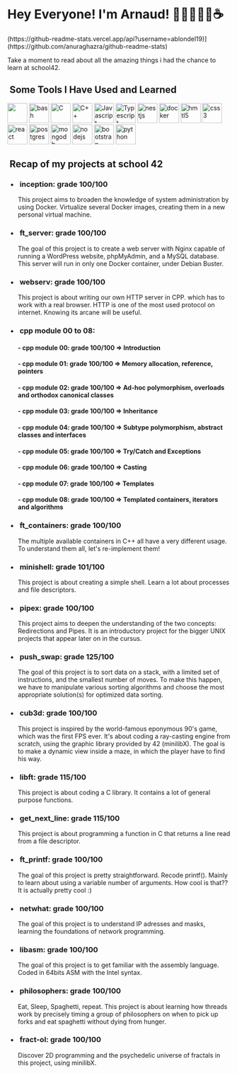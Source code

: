 <h1>Hey Everyone! I'm Arnaud! 👨🏻‍💻🇫🇷☕️</h1>
<div>(https://github-readme-stats.vercel.app/api?username=ablondel19)](https://github.com/anuraghazra/github-readme-stats)</div>
<p>Take a moment to read about all the amazing things i had the chance to learn at school42.</p>
<h2>&nbsp;Some Tools I Have Used and Learned</h2>
<p align="left">
<img src="https://cdn.jsdelivr.net/gh/devicons/devicon/icons/vscode/vscode-original-wordmark.svg" width="45" height="45"/>
<img src="https://cdn.jsdelivr.net/gh/devicons/devicon/icons/bash/bash-original.svg" alt="bash" width="45" height="45"/>
<img src="https://cdn.jsdelivr.net/gh/devicons/devicon/icons/c/c-original.svg" alt="C" width="45" height="45"/>
<img src="https://cdn.jsdelivr.net/gh/devicons/devicon/icons/cplusplus/cplusplus-original.svg" alt="C++" width="45" height="45"/>
<img src="https://cdn.jsdelivr.net/gh/devicons/devicon/icons/javascript/javascript-original.svg" alt="Javascript" width="45" height="45"/>
<img src="https://cdn.jsdelivr.net/gh/devicons/devicon/icons/typescript/typescript-original.svg" alt="Typescript" width="45" height="45"/>
<img src="https://cdn.jsdelivr.net/gh/devicons/devicon/icons/nestjs/nestjs-plain-wordmark.svg" alt="nestjs" width="45" height="45"/>
<img src="https://cdn.jsdelivr.net/gh/devicons/devicon/icons/docker/docker-original-wordmark.svg" alt="docker" width="45" height="45"/>
<img src="https://cdn.jsdelivr.net/gh/devicons/devicon/icons/html5/html5-plain-wordmark.svg" alt="hmtl5" width="45" height="45"/>
<img src="https://cdn.jsdelivr.net/gh/devicons/devicon/icons/css3/css3-plain-wordmark.svg" alt="css3" width="45" height="45"/>
<img src="https://cdn.jsdelivr.net/gh/devicons/devicon/icons/react/react-original-wordmark.svg" alt="react" width="45" height="45"/>
<img src="https://cdn.jsdelivr.net/gh/devicons/devicon/icons/postgresql/postgresql-original-wordmark.svg" alt="postgres" width="45" height="45"/>
<img src="https://cdn.jsdelivr.net/gh/devicons/devicon/icons/mongodb/mongodb-original-wordmark.svg" alt="mongodb" width="45" height="45"/>
<img src="https://cdn.jsdelivr.net/gh/devicons/devicon/icons/nodejs/nodejs-plain-wordmark.svg" alt="nodejs" width="45" height="45"/>
<img src="https://cdn.jsdelivr.net/gh/devicons/devicon/icons/bootstrap/bootstrap-original-wordmark.svg" alt="bootstrap" width="45" height="45"/>
<img src="https://cdn.jsdelivr.net/gh/devicons/devicon/icons/python/python-original-wordmark.svg" alt="python" width="45" height="45"/>
</p>
<h2>&nbsp;Recap of my projects at school 42</h2>
<ul>
	<li>
		<h3 class="project-title">&nbsp;inception: grade <span class="grade">100/100</span></h3>
		<p class="summary">
			This project aims to broaden the knowledge of system administration by using Docker. 
			Virtualize several Docker images, creating them in a new personal virtual machine. </p>
	</li>
	<li>
		<h3 class="project-title">&nbsp;ft_server: grade <span class="grade">100/100</span></h3>
		<p class="summary">
			The goal of this project is to create a web server with Nginx capable of running a WordPress website, 
			phpMyAdmin, and a MySQL database. This server will run in only one Docker container, under Debian Buster.
		</p>
	</li>
	<li>
		<h3 class="project-title">&nbsp;webserv: grade <span class="grade">100/100</span></h3>
		<p class="summary">
			This project is about writing our own HTTP server in CPP. which has to work with a real browser. 
			HTTP is one of the most used protocol on internet. Knowing its arcane will be useful. </p>
	</li>
	<li>
		<h3 class="project-title">&nbsp;cpp module 00 to 08:</h3>
		<h4> - cpp module 00: grade <span class="grade">100/100</span> => Introduction</h4>
		<h4> - cpp module 01: grade <span class="grade">100/100</span> => Memory allocation, reference, pointers</h4>
		<h4> - cpp module 02: grade <span class="grade">100/100</span> => Ad-hoc polymorphism, overloads and orthodox canonical classes</h4>
		<h4> - cpp module 03: grade <span class="grade">100/100</span> => Inheritance</h4>
		<h4> - cpp module 04: grade <span class="grade">100/100</span> => Subtype polymorphism, abstract classes and interfaces</h4>
		<h4> - cpp module 05: grade <span class="grade">100/100</span> => Try/Catch and Exceptions</h4>
		<h4> - cpp module 06: grade <span class="grade">100/100</span> => Casting</h4>
		<h4> - cpp module 07: grade <span class="grade">100/100</span> => Templates</h4>
		<h4> - cpp module 08: grade <span class="grade">100/100</span> => Templated containers, iterators and algorithms</h4>
	</li>
	<li>
		<h3 class="project-title">&nbsp;ft_containers: grade <span class="grade">100/100</span></h3>
		<p class="summary">
			The multiple available containers in C++ all have a very different usage. To understand them all, let's re-implement them! 
		</p>
	</li>
	<li>
		<h3 class="project-title">&nbsp;minishell: grade <span class="grade">101/100</span></h3>
		<p class="summary">
			This project is about creating a simple shell.
			Learn a lot about processes and file descriptors.</p>
	</li>
	<li>
		<h3 class="project-title">&nbsp;pipex: grade <span class="grade">100/100</span></h3>
		<p class="summary">
			This project aims to deepen the understanding of the two concepts: 
			Redirections and Pipes. It is an introductory project for the bigger 
			UNIX projects that appear later on in the cursus. 
		</p>
	</li>
	<li>
		<h3 class="project-title">&nbsp;push_swap: grade <span class="grade">125/100</span></h3>
		<p class="summary">
			The goal of this project is to sort data on a stack, with a limited set of instructions, 
			and the smallest number of moves. To make this happen, we have to manipulate various 
			sorting algorithms and choose the most appropriate solution(s) for optimized data sorting.</p>
	</li>
	<li>
		<h3 class="project-title">&nbsp;cub3d: grade <span class="grade">100/100</span></h3>
		<p class="summary">
			This project is inspired by the world-famous eponymous 90's game, which was the first FPS ever. 
			It's about coding a ray-casting engine from scratch, using the graphic library provided by 42 (minilibX).
			The goal is to make a dynamic view inside a maze, in which the player have to find his way. 
		</p>
	</li>
	<li>
		<h3 class="project-title">&nbsp;libft: grade <span class="grade">115/100</span></h3>
		<p class="summary">
			This project is about coding a C library.
			It contains a lot of general purpose functions.</p>
	</li>
	<li>
		<h3 class="project-title">&nbsp;get_next_line: grade <span class="grade">115/100</span></h3>
		<p class="summary">
			This project is about programming a function in C that returns a line
			read from a file descriptor.</p>
	</li>
	<li>
		<h3 class="project-title">&nbsp;ft_printf: grade <span class="grade">100/100</span></h3>
		<p class="summary">
			The goal of this project is pretty straightforward. Recode printf().
			Mainly to learn about using a variable number of arguments. How cool is that??
			It is actually pretty cool :)</p>
	</li>
	<li>
		<h3 class="project-title">&nbsp;netwhat: grade <span class="grade">100/100</span></h3>
		<p class="summary">
			The goal of this project is to understand IP adresses and masks, learning
			the foundations of network programming.
		</p>
	</li>
	<li>
		<h3 class="project-title">&nbsp;libasm: grade <span class="grade">100/100</span></h3>
		<p class="summary">
			The goal of this project is to get familiar with the assembly language.
			Coded in 64bits ASM with the Intel syntax.
		</p>
	</li>
	<li>
		<h3 class="project-title">&nbsp;philosophers: grade <span class="grade">100/100</span></h3>
		<p class="summary">
			Eat, Sleep, Spaghetti, repeat. This project is about learning how threads work by precisely 
			timing a group of philosophers on when to pick up forks and eat spaghetti without dying from hunger.
		</p>
	</li>
	<li>
		<h3 class="project-title">&nbsp;fract-ol: grade <span class="grade">100/100</span></h3>
		<p class="summary">
			Discover 2D programming and the psychedelic universe of fractals in this project, using minilibX. 
		</p>
	</li>
</ul>

<!--
**ablondel19/ablondel19** is a ✨ _special_ ✨ repository because its `README.md` (this file) appears on your GitHub profile.

Here are some ideas to get you started:

- 🔭 I’m currently working on ...
- 🌱 I’m currently learning ...
- 👯 I’m looking to collaborate on ...
- 🤔 I’m looking for help with ...
- 💬 Ask me about ...
- 📫 How to reach me: ...
- 😄 Pronouns: ...
- ⚡ Fun fact: ...
-->
